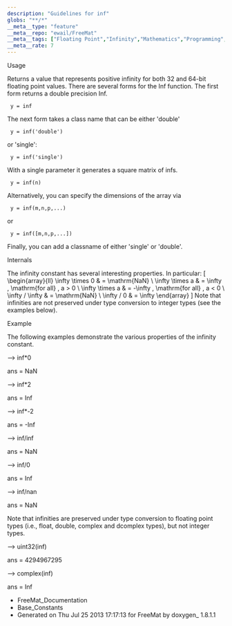 ```yaml
---
description: "Guidelines for inf"
globs: "**/*"
__meta__type: "feature"
__meta__repo: "ewail/FreeMat"
__meta__tags: ["Floating Point","Infinity","Mathematics","Programming","Constants"]
__meta__rate: 7
---
```


 Usage

Returns a value that represents positive infinity for both
32 and 64-bit floating point values. There are several forms
for the Inf function. The first form returns a double
precision Inf.

     y = inf

The next form takes a class name that can be either 'double'

     y = inf('double')

or 'single':

     y = inf('single')

With a single parameter it generates a square matrix of
infs.

     y = inf(n)

Alternatively, you can specify the dimensions of the array
via

     y = inf(m,n,p,...)

or

     y = inf([m,n,p,...])

Finally, you can add a classname of either 'single' or
'double'.


 Internals

The infinity constant has several interesting properties. In
particular:
 \[ \begin{array}{ll} \infty \times 0 &amp; = \mathrm{NaN}
\\ \infty \times a &amp; = \infty \, \mathrm{for all} \, a >
0 \\ \infty \times a &amp; = -\infty \, \mathrm{for all} \,
a < 0 \\ \infty / \infty &amp; = \mathrm{NaN} \\ \infty / 0
&amp; = \infty \end{array} \]
Note that infinities are not preserved under type conversion
to integer types (see the examples below).


 Example

The following examples demonstrate the various properties of
the infinity constant.

  --> inf*0

  ans =
   NaN

  --> inf*2

  ans =
   Inf

  --> inf*-2

  ans =
   -Inf

  --> inf/inf

  ans =
   NaN

  --> inf/0

  ans =
   Inf

  --> inf/nan

  ans =
   NaN

Note that infinities are preserved under type conversion to
floating point types (i.e., float, double, complex and
dcomplex types), but not integer types.

  --> uint32(inf)

  ans =
   4294967295

  --> complex(inf)

  ans =
   Inf


* FreeMat_Documentation
* Base_Constants
* Generated on Thu Jul 25 2013 17:17:13 for FreeMat by
  doxygen_ 1.8.1.1

